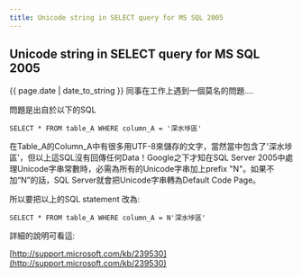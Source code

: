 ```yaml
---
title: Unicode string in SELECT query for MS SQL 2005
---
```


## Unicode string in SELECT query for MS SQL 2005

{{ page.date | date_to_string }} 同事在工作上遇到一個莫名的問題....

問題是出自於以下的SQL

`SELECT * FROM table_A WHERE column_A = '深水埗區'`

在Table_A的Column_A中有很多用UTF-8來儲存的文字，當然當中包含了'深水埗區'，但以上這SQL沒有回傳任何Data！Google之下才知在SQL Server 2005中處理Unicode字串常數時，必需為所有的Unicode字串加上prefix "N"。如果不加“N”的話，SQL Server就會把Unicode字串轉為Default Code Page。

所以要把以上的SQL statement 改為:

`SELECT * FROM table_A WHERE column_A = N'深水埗區'`

詳細的說明可看這:

[http://support.microsoft.com/kb/239530](http://support.microsoft.com/kb/239530)

